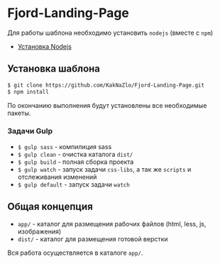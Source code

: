 # Fjord-Landing-Page

Для работы шаблона необходимо установить `nodejs` (вместе с `npm`)

- [Установка Nodejs](https://nodejs.org/uk/download/)

## Установка шаблона

``` sh
$ git clone https://github.com/KakNaZlo/Fjord-Landing-Page.git
$ npm install
```

По окончанию выполнения будут установлены все необходимые пакеты.


### Задачи Gulp

 - `$ gulp sass` - компилиция sass
 - `$ gulp clean` - очистка каталога `dist/`
 - `$ gulp build` - полная сборка проекта
 - `$ gulp watch` - запуск задачи `css-libs`, а так же `scripts` и отслеживания изменений
 - `$ gulp default` - запуск задачи `watch`

## Общая концепция

- `app/` - каталог для размещения рабочих файлов (html, less, js, изображения)
- `dist/` - каталог для размещения готовой верстки

Вся работа осуществляется в каталоге `app/`.

